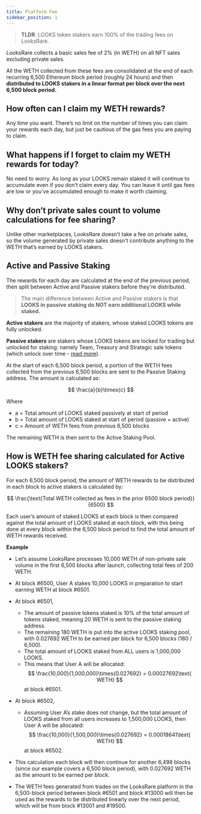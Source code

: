 ```yaml
---
title: Platform Fee
sidebar_position: 1
---
```


> **TLDR**: LOOKS token stakers earn 100% of the trading fees on LooksRare.

LooksRare collects a basic sales fee of 2% (in WETH) on all NFT sales excluding private sales.

All the WETH collected from these fees are consolidated at the end of each recurring 6,500 Ethereum block period (roughly 24 hours) and then **distributed to LOOKS stakers in a linear format per block over the next 6,500 block period.**

## How often can I claim my WETH rewards?

Any time you want. There’s no limit on the number of times you can claim your rewards each day, but just be cautious of the gas fees you are paying to claim.

## What happens if I forget to claim my WETH rewards for today?

No need to worry. As long as your LOOKS remain staked it will continue to accumulate even if you don’t claim every day. You can leave it until gas fees are low or you’ve accumulated enough to make it worth claiming.

## Why don’t private sales count to volume calculations for fee sharing?

Unlike other marketplaces, LooksRare doesn’t take a fee on private sales, so the volume generated by private sales doesn’t contribute anything to the WETH that’s earned by LOOKS stakers.

## Active and Passive Staking

The rewards for each day are calculated at the end of the previous period, then split between Active and Passive stakers before they're distributed.

> The main difference between Active and Passive stakers is that **LOOKS in passive staking do NOT earn additional LOOKS while staked.**

**Active stakers** are the majority of stakers, whose staked LOOKS tokens are fully unlocked.

**Passive stakers** are stakers whose LOOKS tokens are locked for trading but unlocked for staking: namely Team, Treasury and Strategic sale tokens (which unlock over time - [read more](/about/looks-tokenomics)).

At the start of each 6,500 block period, a portion of the WETH fees collected from the previous 6,500 blocks are sent to the Passive Staking address. The amount is calculated as:

$$
\frac{a}{b}\times{c}
$$

Where

- a = Total amount of LOOKS staked passively at start of period
- b = Total amount of LOOKS staked at start of period (passive + active)
- c = Amount of WETH fees from previous 6,500 blocks

The remaining WETH is then sent to the Active Staking Pool.

## How is WETH fee sharing calculated for Active LOOKS stakers?

For each 6,500 block period, the amount of WETH rewards to be distributed in each block to active stakers is calculated by:

$$
\frac{\text{Total WETH collected as fees in the prior 6500 block period}}{6500}
$$

Each user’s amount of staked LOOKS at each block is then compared against the total amount of LOOKS staked at each block, with this being done at every block within the 6,500 block period to find the total amount of WETH rewards received.

**Example**

- Let’s assume LooksRare processes 10,000 WETH of non-private sale volume in the first 6,500 blocks after launch, collecting total fees of 200 WETH.
- At block #6500, User A stakes 10,000 LOOKS in preparation to start earning WETH at block #6501.
- At block #6501,
  - The amount of passive tokens staked is 10% of the total amount of tokens staked, meaning 20 WETH is sent to the passive staking address.
  - The remaining 180 WETH is put into the active LOOKS staking pool, with 0.027692 WETH to be earned per block for 6,500 blocks (180 / 6,500).
  - The total amount of LOOKS staked from ALL users is 1,000,000 LOOKS.
  - This means that User A will be allocated:
    $$
    \frac{10,000}{1,000,000}\times{0.027692} = 0.00027692\text{ WETH}
    $$
    at block #6501.
- At block #6502,

  - Assuming User A’s stake does not change, but the total amount of LOOKS staked from all users increases to 1,500,000 LOOKS, then User A will be allocated:
    $$
     \frac{10,000}{1,500,000}\times{0.027692} = 0.00018641\text{ WETH}
    $$
    at block #6502.

- This calculation each block will then continue for another 6,498 blocks (since our example covers a 6,500 block period), with 0.027692 WETH as the amount to be earned per block.
- The WETH fees generated from trades on the LooksRare platform in the 6,500-block period between block #6501 and block #13000 will then be used as the rewards to be distributed linearly over the next period, which will be from block #13001 and #19500.

